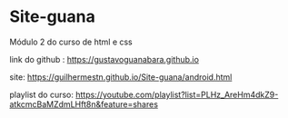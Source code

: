 # Site-guana
Módulo 2 do curso de html e css

link do github : https://gustavoguanabara.github.io

site: https://guilhermestn.github.io/Site-guana/android.html

playlist do curso: https://youtube.com/playlist?list=PLHz_AreHm4dkZ9-atkcmcBaMZdmLHft8n&feature=shares
